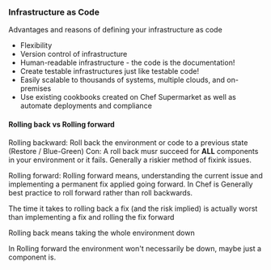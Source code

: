 ### Infrastructure as Code

Advantages and reasons of defining  your infrastructure as code

* Flexibility
* Version control of infrastructure
* Human-readable infrastructure - the code is the documentation!
* Create testable infrastructures just like testable code!
* Easily scalable to thousands of systems, multiple clouds, and on-premises
* Use existing cookbooks created on Chef Supermarket as well as automate deployments and compliance


#### Rolling back vs Rolling forward

Rolling backward: Roll back the environment or code to a previous state (Restore / Blue-Green)
Con: A roll back musr succeed for **ALL** components in your environment or it fails. Generally a riskier method of fixink issues.


Rolling forward: Rolling forward means, understanding the current issue and implementing a permanent fix applied going forward. In Chef is Generally best practice to roll forward rather than roll backwards.

The time it takes to rolling back a fix (and the risk implied) is actually worst than implementing a fix and rolling the fix forward

Rolling back means taking the whole environment down

In Rolling forward the environment won't necessarily be down, maybe just a component is.

 
